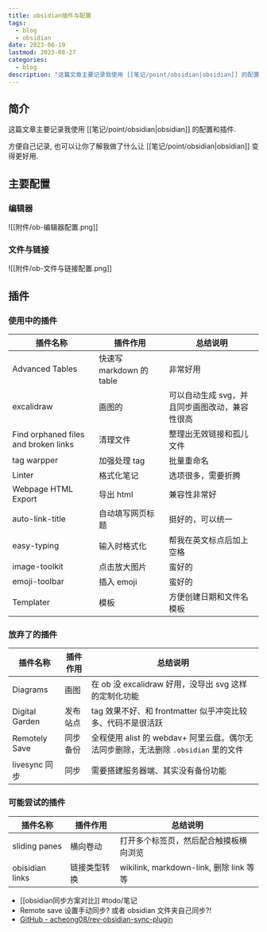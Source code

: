 ```yaml
---
title: obsidian插件与配置
tags:
  - blog
  - obsidian
date: 2023-06-19
lastmod: 2023-08-27
categories:
  - blog
description: "这篇文章主要记录我使用 [[笔记/point/obsidian|obsidian]] 的配置和插件.方便自己记录, 也可以让你了解我做了什么让 [[笔记/point/obsidian|obsidian]] 变得更好用."
---
```


## 简介

这篇文章主要记录我使用 [[笔记/point/obsidian|obsidian]] 的配置和插件.

方便自己记录, 也可以让你了解我做了什么让 [[笔记/point/obsidian|obsidian]] 变得更好用.

## 主要配置

### 编辑器

![[附件/ob-编辑器配置.png]]

### 文件与链接

![[附件/ob-文件与链接配置.png]]

## 插件

### 使用中的插件

| 插件名称                             | 插件作用                 | 总结说明                                       |
| ------------------------------------ | ------------------------ | ---------------------------------------------- |
| Advanced Tables                      | 快速写 markdown 的 table | 非常好用                                       |
| excalidraw                           | 画图的                   | 可以自动生成 svg，并且同步画图改动，兼容性很高 |
| Find orphaned files and broken links | 清理文件                 | 整理出无效链接和孤儿文件                       |
| tag warpper                          | 加强处理 tag             | 批量重命名                                     |
| Linter                               | 格式化笔记               | 选项很多，需要折腾                             |
| Webpage HTML Export                  | 导出 html                | 兼容性非常好                                   |
| auto-link-title                      | 自动填写网页标题         | 挺好的，可以统一                               |
| easy-typing                          | 输入时格式化             | 帮我在英文标点后加上空格                       |
| image-toolkit                        | 点击放大图片             | 蛮好的                                         |
| emoji-toolbar                        | 插入 emoji               | 蛮好的                                         |
| Templater                            | 模板                     | 方便创建日期和文件名模板                       |

### 放弃了的插件

| 插件名称       | 插件作用 | 总结说明                                                                            |
| -------------- | -------- | ----------------------------------------------------------------------------------- |
| Diagrams       | 画图     | 在 ob 没 excalidraw 好用，没导出 svg 这样的定制化功能                               |
| Digital Garden | 发布站点 | tag 效果不好、和 frontmatter 似乎冲突比较多、代码不是很活跃                         |
| Remotely Save  | 同步备份 | 全程使用 alist 的 webdav+ 阿里云盘。偶尔无法同步删除，无法删除 `.obsidian` 里的文件 |
| livesync 同步  | 同步     | 需要搭建服务器端、其实没有备份功能                                                  |

### 可能尝试的插件

| 插件名称        | 插件作用     | 总结说明                                |
| --------------- | ------------ | --------------------------------------- |
| sliding panes   | 横向卷动     | 打开多个标签页，然后配合触摸板横向浏览  |
| obisidian links | 链接类型转换 | wikilink, markdown-link, 删除 link 等等 |

- [[obsidian同步方案对比]] #todo/笔记
- Remote save 设置手动同步? 或者 obsidian 文件夹自己同步?!
- [GitHub - acheong08/rev-obsidian-sync-plugin](https://github.com/acheong08/rev-obsidian-sync-plugin)
